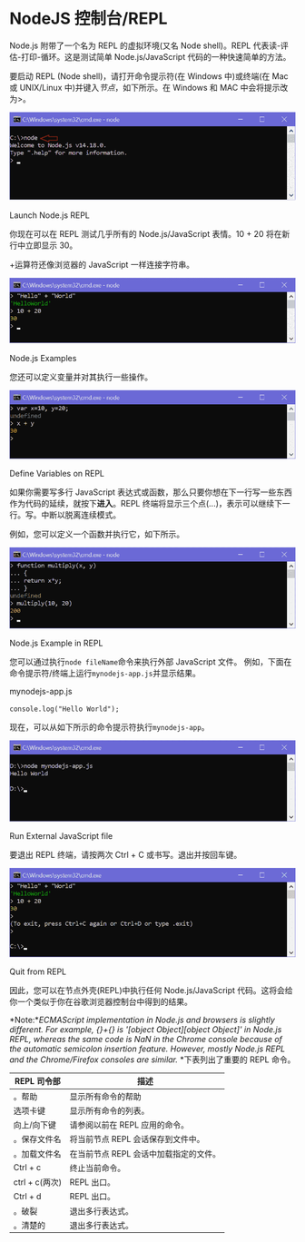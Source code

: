 # NodeJS 控制台/REPL



Node.js 附带了一个名为 REPL 的虚拟环境(又名 Node shell)。REPL 代表读-评估-打印-循环。这是测试简单 Node.js/JavaScript 代码的一种快速简单的方法。

要启动 REPL (Node shell)，请打开命令提示符(在 Windows 中)或终端(在 Mac 或 UNIX/Linux 中)并键入*节点*，如下所示。在 Windows 和 MAC 中会将提示改为>。

[![](img/b3397b05d11e82b3bc230d5dbf8f3b95.png)](../../Content/images/nodejs/node-repl.png)

Launch Node.js REPL



你现在可以在 REPL 测试几乎所有的 Node.js/JavaScript 表情。10 + 20 将在新行中立即显示 30。

+运算符还像浏览器的 JavaScript 一样连接字符串。

[![](img/fbfd8f00aaca28053b9ca5e1dd3889a2.png)](../../Content/images/nodejs/node-repl-examples.png)

Node.js Examples



您还可以定义变量并对其执行一些操作。

[![](img/2b6d9913c474a5f26ffbabd51663c355.png)](../../Content/images/nodejs/node-variables.png)

Define Variables on REPL



如果你需要写多行 JavaScript 表达式或函数，那么只要你想在下一行写一些东西作为代码的延续，就按下**进入**。REPL 终端将显示三个点(...)，表示可以继续下一行。写。中断以脱离连续模式。

例如，您可以定义一个函数并执行它，如下所示。

[![](img/6520d1fa520b9472232f782e20fe018b.png)](../../Content/images/nodejs/nodejs-example2.png)

Node.js Example in REPL



您可以通过执行`node fileName`命令来执行外部 JavaScript 文件。 例如，下面在命令提示符/终端上运行`mynodejs-app.js`并显示结果。

mynodejs-app.js 

```
console.log("Hello World"); 
```

现在，可以从如下所示的命令提示符执行`mynodejs-app`。

[![](img/7a5987919cc155eba87fc4c903a7faca.png)](../../Content/images/nodejs/run-nodejs-external-file.png)

Run External JavaScript file



要退出 REPL 终端，请按两次 Ctrl + C 或书写。退出并按回车键。

[![](img/8785a4c9e9595f85e85d03be5934bf3e.png)](../../Content/images/nodejs/quit-repl.png)

Quit from REPL



因此，您可以在节点外壳(REPL)中执行任何 Node.js/JavaScript 代码。这将会给你一个类似于你在谷歌浏览器控制台中得到的结果。

*Note:**ECMAScript implementation in Node.js and browsers is slightly different. For example, {}+{} is '[object Object][object Object]' in Node.js REPL, whereas the same code is NaN in the Chrome console because of the automatic semicolon insertion feature. However, mostly Node.js REPL and the Chrome/Firefox consoles are similar.* *下表列出了重要的 REPL 命令。

| REPL 司令部 | 描述 |
| --- | --- |
| 。帮助 | 显示所有命令的帮助 |
| 选项卡键 | 显示所有命令的列表。 |
| 向上/向下键 | 请参阅以前在 REPL 应用的命令。 |
| 。保存文件名 | 将当前节点 REPL 会话保存到文件中。 |
| 。加载文件名 | 在当前节点 REPL 会话中加载指定的文件。 |
| Ctrl + c | 终止当前命令。 |
| ctrl + c(两次) | REPL 出口。 |
| Ctrl + d | REPL 出口。 |
| 。破裂 | 退出多行表达式。 |
| 。清楚的 | 退出多行表达式。 |**